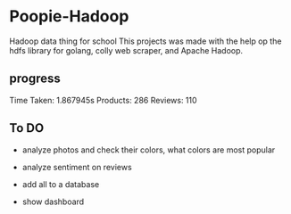 # Poopie-Hadoop
Hadoop data thing for school
This projects was made with the help op the hdfs library for golang, colly web scraper, and Apache Hadoop.

## progress 
Time Taken:  1.867945s
Products:  286
Reviews:  110

## To DO
- analyze photos and check their colors, what colors are most popular
- analyze sentiment on reviews
- add all to a database

- show dashboard
